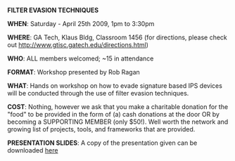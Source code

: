**FILTER EVASION TECHNIQUES**

**WHEN**: Saturday - April 25th 2009, 1pm to 3:30pm

**WHERE**: GA Tech, Klaus Bldg, Classroom 1456 (for directions, please
check out <http://www.gtisc.gatech.edu/directions.html>)

**WHO**: ALL members welcomed; \~15 in attendance

**FORMAT**: Workshop presented by Rob Ragan

**WHAT**: Hands on workshop on how to evade signature based IPS devices
will be conducted through the use of filter evasion techniques.

**COST**: Nothing, however we ask that you make a charitable donation
for the "food" to be provided in the form of (a) cash donations at the
door OR by becoming a SUPPORTING MEMBER (only $50\!). Well worth the
network and growing list of projects, tools, and frameworks that are
provided.

**PRESENTATION SLIDES**: A copy of the presentation given can be
downloaded [here](http://www.owasp.org/images/2/20/OWASP042509.pdf)